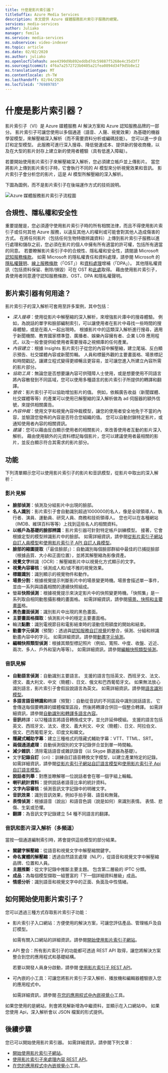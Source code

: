 ```yaml
---
title: 什麼是影片索引器？
titleSuffix: Azure Media Services
description: 本文提供 Azure 媒體服務影片索引子服務的總覽。
services: media-services
author: Juliako
manager: femila
ms.service: media-services
ms.subservice: video-indexer
ms.topic: article
ms.date: 02/02/2020
ms.author: juliako
ms.openlocfilehash: aee4390d9b892eddbd7dc59887f5268e4c35d3f7
ms.sourcegitcommit: 4f6a7a2572723b0405a21fea0894d34f9d5b8e12
ms.translationtype: MT
ms.contentlocale: zh-TW
ms.lasthandoff: 02/04/2020
ms.locfileid: "76989785"
---
```

# <a name="what-is-video-indexer"></a>什麼是影片索引器？

影片索引子（VI）是 Azure 媒體服務 AI 解決方案和 Azure 認知服務品牌的一部分。 影片索引子可讓您使用以多個通道（語音、人聲、視覺效果）為基礎的機器學習模型，來解壓縮深入解析（而不需要資料分析或編碼技能）。 您可以進一步自訂和定型模型。 此服務可進行深入搜尋、降低營運成本、提供新的營收商機，以及在大型的影片封存上建立新的使用者體驗（具有低進入障礙）。

若要開始使用影片索引子來解壓縮深入解析，您必須建立帳戶並上傳影片。 當您將影片上傳到影片索引子時，它會執行不同的 AI 模型來分析視覺效果和音訊。 影片索引子會分析您的影片，這是 AI 模型所解壓縮的深入解析。

下圖為圖例，而不是影片索引子在後端運作方式的技術說明。

![Azure 媒體服務影片索引子流程圖](./media/video-indexer-overview/model-chart.png)

## <a name="compliance-privacy-and-security"></a>合規性、隱私權和安全性
 
重要提醒是，您必須遵守使用影片索引子時的所有相關法律，而且不得使用影片索引子或任何其他 Azure 服務，以違反其他人的權利或可能會對其他人造成傷害的方式。 在將任何影片（包括任何生物特徵辨識資料）上傳到影片索引子服務以進行處理和儲存之前，您必須在影片的個人中擁有所有適當的許可權，包括所有適當的同意。 若要瞭解影片索引子中的合規性、隱私權和安全性，請閱讀 Microsoft[認知服務條款](https://azure.microsoft.com/support/legal/cognitive-services-compliance-and-privacy/)。 如需 Microsoft 的隱私權責任和資料處理，請參閱 Microsoft 的[隱私權聲明](https://privacy.microsoft.com/PrivacyStatement)、[線上服務條款](https://www.microsoft.com/licensing/product-licensing/products)（「OST」）和[資料處理](https://www.microsoftvolumelicensing.com/DocumentSearch.aspx?Mode=3&DocumentTypeId=67)增補（「DPA」）。 其他隱私權資訊（包括資料保留、刪除/損毀）可在 OST 和[此處](faq.md)取得。 藉由使用影片索引子，貴使用者同意遵守認知服務條款、OST、DPA 和隱私權聲明。

## <a name="what-can-i-do-with-video-indexer"></a>影片索引器有何用途？

影片索引子的深入解析可套用至許多案例，其中包括：

* *深入搜尋*：使用從影片中解壓縮的深入解析，來增強影片庫中的搜尋體驗。 例如，為說話的單字和臉部編制索引，可以讓使用者在影片中尋找一些時間的搜尋體驗，或是在兩人一起出現時。 根據影片中的這類深入解析進行搜尋，適用于新聞機關、教育國家標準暨、廣播者、娛樂內容擁有者、企業 LOB 應用程式，以及一般會提供給使用者需要搜尋之視頻庫的任何產業。
* *內容建立*：根據 Insights 影片索引子從您的內容中解壓縮，建立尾端、反白顯示預告、社交媒體內容或新聞剪輯。 人員和標籤外觀的主要畫面格、場景標記和時間戳記，讓建立程式變得更順暢且更容易，並可讓您進入所建立內容所需的影片部分。
* *協助工具*：無論您是否想要讓內容可供殘障人士使用，或是想要使用不同語言將內容散發到不同區域，您可以使用多種語言的影片索引子所提供的轉譯和翻譯。
* *營收*：影片索引子可以協助增加影片的值。 例如，依賴廣告收益（新聞媒體、社交媒體等等）的產業可以使用已解壓縮的深入解析做為 ad 伺服器的額外信號，來提供相關廣告。
* *內容仲裁*：使用文字和視覺內容仲裁模型，讓您的使用者安全地免于不當的內容，並驗證您發佈的內容是否符合您組織的值。 您可以自動封鎖特定影片，或通知使用者內容的相關資訊。
* *建議*：您可以藉由反白顯示使用者的相關影片，來改善使用者互動的影片深入解析。 藉由使用額外的元資料標記每個影片，您可以建議使用者最相關的影片，並反白顯示符合其需求的影片部分。

## <a name="features"></a>功能

下列清單顯示您可以使用影片索引子的影片和音訊模型，從影片中取出的深入解析：

### <a name="video-insights"></a>影片見解

* **臉部偵測**：偵測及分組影片中出現的臉部。
* **名人識別**：影片索引子會自動識別超過1000000的名人，像是全球領導人、執行者、演員、運動員、研究人員、商務和技術領導人。 您也可以在各種網站（IMDB、維琪百科等等）上找到這些名人的相關資料。
* **以帳戶為基礎的臉部辨識**：影片索引器可針對特定帳戶訓練模型。 接著，它會根據定型的模型辨識影片中的臉部。 如需詳細資訊，請參閱[從影片索引子網站自訂人員模型](customize-person-model-with-website.md)和[使用影片索引子 API 自訂人員模型](customize-person-model-with-api.md)。
* **臉部的縮圖提取**（「最佳臉部」）：自動識別每個臉部群組中最佳的已捕捉臉部（根據品質、大小和正面位置），並將其解壓縮為影像資產。
* **視覺文字**辨識（OCR）：解壓縮影片中以視覺化方式顯示的文字。
* **視覺內容審核**：偵測成人和/或不雅的視覺效果。
* **標籤識別**：識別顯示的視覺物件和動作。
* **場景分割**：根據視覺提示判斷影片中的場景變更時機。場景會描述單一事件，並由一系列與語義相關的連續快照組成。
* 螢幕**快照偵測**：根據視覺提示來決定影片中的快照變更時機。「快照集」是一系列取自相同動態攝影機的畫面格。 如需詳細資訊，請參閱[場景、快照和主要畫面](scenes-shots-keyframes.md)格。
* **黑色畫面偵測**：識別影片中出現的黑色畫面。
* **主要畫面格擷取**：偵測影片中的穩定主要畫面格。
* 輪流**點數**：識別電視節目和電影結束時的滾動信用額度的開始和結束。
* **動畫字元偵測**（預覽）：透過與[認知服務自訂視覺](https://azure.microsoft.com/services/cognitive-services/custom-vision-service/)的整合，偵測、分組和辨識動畫內容中的字元。 如需詳細資訊，請參閱[動畫字元偵測](animated-characters-recognition.md)。
* **編輯快照類型偵測**：根據其類型標記照片（例如，寬照、中度、收盤、近近、兩次、多人、戶外和室內等等）。 如需詳細資訊，請參閱[編輯快照類型偵測](scenes-shots-keyframes.md#editorial-shot-type-detection)。

### <a name="audio-insights"></a>音訊見解

* **自動語言偵測**：自動識別主要語言。 支援的語言包括英文、西班牙文、法文、德文、義大利文、中文（簡體）、日文、俄文和巴西葡萄牙文。 如果無法放心識別語言，影片索引子會假設說語言為英文。 如需詳細資訊，請參閱[語言識別模型](language-identification-model.md)。
* **多語言語音辨識和**轉譯（預覽）：自動從音訊的不同區段中識別說話語言。 它會傳送每個要轉譯的媒體檔案區段，然後將轉譯合併回一個整合轉譯。 如需詳細資訊，請參閱[自動識別和轉譯多語言內容](multi-language-identification-transcription.md)。
* **音訊**轉譯：以12種語言將語音轉換成文字，並允許延伸模組。 支援的語言包括英文、西班牙文、法文、德文、義大利文、中文（簡體）、日文、阿拉伯文、俄文、巴西葡萄牙文、印度文和韓文。
* **隱藏式輔助字幕**：建立三種格式的隱藏式輔助字幕：VTT、TTML、SRT。
* **兩個通道處理**：自動偵測個別的文字記錄併合並到單一時間軸。
* **減少雜訊**：清除電話語音或雜訊錄音（以 Skype 篩選器為基礎）。
* 文字**記錄自訂**（cri）：訓練自訂語音轉換文字模型，以建立產業特定的記錄。 如需詳細資訊，請參閱[從影片索引子網站自訂語言模型](customize-language-model-with-website.md)和[使用影片索引子 Api 自訂語言模型](customize-language-model-with-api.md)。
* **說話者列舉**：對應並瞭解哪一位說話者會在哪一個字組上輪輻。
* **喇叭統計資料**：提供說話者語音比率的統計資料。
* **文字內容審核**：偵測音訊文字記錄中的明確文字。
* **音訊效果**：識別音訊效果，例如手拍手聲、語音和無聲。
* **表情偵測**：根據語音（說出）和語音色調（說是如何）來識別表情。 表情、悲傷、生氣或恐懼。
* **翻譯**：為音訊文字記錄建立 54 種不同語言的翻譯。

### <a name="audio-and-video-insights-multi-channels"></a>音訊和影片深入解析（多頻道）

當按一個通道編制索引時，將會提供這些模型的部分結果。

* **關鍵字解壓縮**：從語音和視覺文字中解壓縮關鍵字。
* **命名實體的解壓縮**：透過自然語言處理（NLP），從語音和視覺文字中解壓縮品牌、位置和人員。
* **主題推斷**：從文字記錄中推斷主要主題。 包含第二層級的 IPTC 分類。
* **成品**：為每個模型擷取一組豐富的「下一個詳細資料層級」成品。
* **情感分析**：識別語音和視覺文字中的正面、負面及中性情緒。

## <a name="how-can-i-get-started-with-video-indexer"></a>如何開始使用影片索引子？

您可以透過三種方式存取影片索引子功能：

* 影片索引子入口網站：方便使用的解決方案，可讓您評估產品、管理帳戶及自訂模型。

    如需有關入口網站的詳細資訊，請參閱[開始使用影片索引子網站](video-indexer-get-started.md)。  

* API 整合：所有影片索引子的功能都可透過 REST API 取得，讓您將解決方案整合到您的應用程式和基礎結構。

    若要以開發人員身分啟動，請參閱 [使用影片索引子 REST API](video-indexer-use-apis.md)。

* 可內嵌的小工具：可讓您將影片索引子深入解析、播放機和編輯器體驗嵌入您的應用程式中。

    如需詳細資訊，請參閱 [在您的應用程式中內嵌視覺小](video-indexer-embed-widgets.md)工具。

如果您使用的是網站，則會將見解新增為中繼資料，並顯示在入口網站中。 如果您使用 Api，深入解析會以 JSON 檔案的形式提供。

## <a name="next-steps"></a>後續步驟

您已可以開始使用影片索引器。 如需詳細資訊，請參閱下列文章：

- [開始使用影片索引子網站](video-indexer-get-started.md)。
- [使用影片索引子來處理內容 REST API](video-indexer-use-apis.md)。
- [在您的應用程式中內嵌視覺小](video-indexer-embed-widgets.md)工具。
